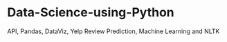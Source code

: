 # Data-Science-using-Python
API, Pandas, DataViz, Yelp Review Prediction, Machine Learning and NLTK
